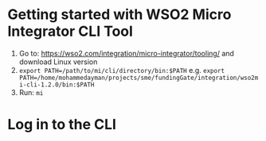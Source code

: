 # Getting started with WSO2 Micro Integrator CLI Tool

1) Go to: https://wso2.com/integration/micro-integrator/tooling/ and download Linux version
2) `export PATH=/path/to/mi/cli/directory/bin:$PATH` e.g. `export PATH=/home/mohammedayman/projects/sme/fundingGate/integration/wso2mi-cli-1.2.0/bin:$PATH`
3) Run: `mi`

# Log in to the CLI




